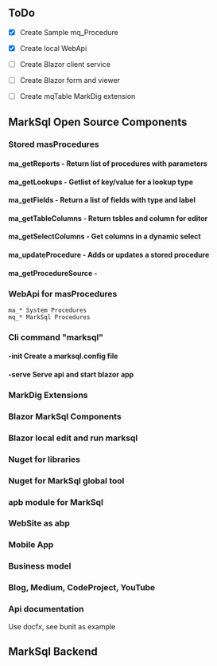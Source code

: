 ## ToDo

- [x] Create Sample mq_Procedure
- [x] Create local WebApi
- [ ] Create Blazor client service
- [ ] Create Blazor form and viewer
- [ ] Create mqTable MarkDig extension



## MarkSql Open Source Components
### Stored masProcedures
#### ma_getReports - Return list of procedures with parameters
#### ma_getLookups - Getlist of key/value for a lookup type
#### ma_getFields  - Return a list of fields with type and label
#### ma_getTableColumns - Return tsbles and column for editor
#### ma_getSelectColumns - Get columns in a dynamic select
#### ma_updateProcedure  - Adds or updates a stored procedure
#### ma_getProcedureSource - 

### WebApi for masProcedures
	ma_* System Procedures
	mq_* MarkSql Procedures

### Cli command "marksql"
#### -init Create a marksql.config file
#### -serve Serve api and start blazor app

### MarkDig Extensions

### Blazor MarkSql Components

### Blazor local edit and run marksql

### Nuget for libraries

### Nuget for MarkSql global tool

### apb module for MarkSql

### WebSite as abp 

### Mobile App

### Business model

### Blog, Medium, CodeProject, YouTube

### Api documentation

Use docfx, see bunit as example

## MarkSql Backend
